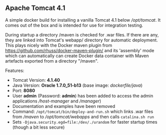 ## Apache Tomcat 4.1

A simple docker build for installing a vanilla Tomcat 4.1 below
*/opt/tomcat*. It comes out of the box and is intended for use for
integration testing.

During startup a directory /maven is checked for .war files. If there 
are any, they are linked into Tomcat's webapp/ directory for automatic
deployment. This plays nicely with the Docker maven plugin from 
https://github.com/rhuss/docker-maven-plugin/ and its 'assembly' mode which
can automatically can create Docker data container with Maven artefacts
exported from a directory "/maven".

Features:

* Tomcat Version: **4.1.40**
* Java Version: **Oracle 1.7.0_51-b13** (base image: *dockerfile/java*)
* Port: **8080**
* User **admin** (Password: **admin**) has been added to access the admin
  applications */host-manager* and */manager*)
* Documentation and examples have been removed
* Command: `/opt/tomcat/bin/deploy-and-run.sh` which links .war files from */maven* to 
  */opt/tomcat/webapps* and then calls `catalina.sh run`
* Sets `-Djava.security.egd=file:/dev/./urandom` for faster startup times
  (though a bit less secure)
